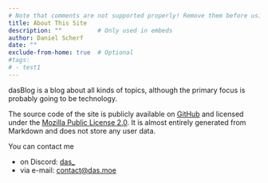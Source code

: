 ```yaml
---
# Note that comments are not supported properly! Remove them before using this
title: About This Site
description: ""          # Only used in embeds
author: Daniel Scherf
date: ""
exclude-from-home: true  # Optional
#tags: 
# - test1
---
```


dasBlog is a blog about all kinds of topics, although the primary focus is probably going to be technology.

The source code of the site is publicly available on [GitHub](https://github.com/dlsf/dasBlog) and licensed under the [Mozilla Public License 2.0](https://github.com/dlsf/dasBlog/blob/main/LICENSE).
It is almost entirely generated from Markdown and does not store any user data.

You can contact me
- on Discord: [das_](https://discordid.netlify.app/?id=450632370354126858)
- via e-mail: [contact@das.moe](mailto:contact@das.moe)
